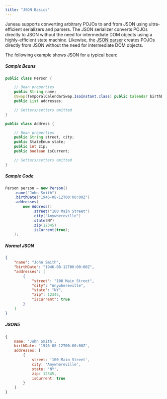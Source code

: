 ```yaml
---
title: "JSON Basics"
---
```


Juneau supports converting arbitrary POJOs to and from JSON using ultra-efficient serializers and parsers.
The JSON serializer converts POJOs directly to JSON without the need for intermediate DOM objects using a
highly-efficient state machine.
Likewise, the [JSON parser](API_DOCS/org/apache/juneau/json/JsonParser.html) creates POJOs directly from JSON without the need for intermediate DOM objects.

The following example shows JSON for a typical bean:

##### Sample Beans

```java
public class Person {

    // Bean properties
    public String name;
    @Swap(TemporalCalendarSwap.IsoInstant.class) public Calendar birthDate;
    public List addresses;

    // Getters/setters omitted
}

public class Address {

    // Bean properties
    public String street, city;
    public StateEnum state;
    public int zip;
    public boolean isCurrent;

    // Getters/setters omitted
}
```

##### Sample Code

```java
Person person = new Person()
    .name("John Smith")
    .birthDate("1946-08-12T00:00:00Z")
    .addresses(
        new Address()
            .street("100 Main Street")
            .city("Anywhereville")
            .state(NY)
            .zip(12345)
            .isCurrent(true);
    );
```

##### Normal JSON

```json
{
    "name": "John Smith",
    "birthDate": "1946-08-12T00:00:00Z",
    "addresses": [
        {
            "street": "100 Main Street",
            "city": "Anywhereville",
            "state": "NY",
            "zip": 12345,
            "isCurrent": true
        }
    ]
}
```

##### JSON5

```js
{
    name: 'John Smith',
    birthDate: '1946-08-12T00:00:00Z',
    addresses: [
        {
            street: '100 Main Street',
            city: 'Anywhereville',
            state: 'NY',
            zip: 12345,
            isCurrent: true
        }
    ]
}
```
